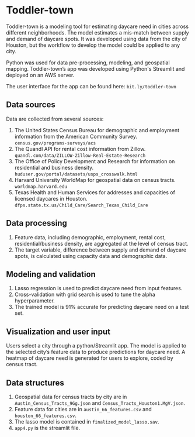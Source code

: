 # Toddler-town

Toddler-town is a modeling tool for estimating daycare need in cities across different neighborhoods. The model estimates a mis-match between supply and demand of daycare spots. It was developed using data from the city of Houston, but the workflow to develop the model could be applied to any city. 

Python was used for data pre-processing, modeling, and geospatial mapping. Toddler-town’s app was developed using Python's Streamlit and deployed on an AWS server. 

The user interface for the app can be found here: `bit.ly/toddler-town`

## Data sources

Data are collected from several sources:
1.	The United States Census Bureau for demographic and employment information from the American Community Survey. `census.gov/programs-surveys/acs`
2.	The Quandl API for rental cost information from Zillow. `quandl.com/data/ZILLOW-Zillow-Real-Estate-Research`
3.	The Office of Policy Development and Research for information on residential and business density. `huduser.gov/portal/datasets/usps_crosswalk.html`
4.	Harvard University WorldMap for geospatial data on census tracts. `worldmap.harvard.edu`
5.	Texas Health and Human Services for addresses and capacities of licensed daycares in Houston. `dfps.state.tx.us/Child_Care/Search_Texas_Child_Care` 

## Data processing 

1.	Feature data, including demographic, employment, rental cost, residential/business density, are aggregated at the level of census tract.
2.	The target variable, difference between supply and demand of daycare spots, is calculated using capacity data and demographic data. 

## Modeling and validation

1.	Lasso regression is used to predict daycare need from input features. 
2.	Cross-validation with grid search is used to tune the alpha hyperparameter.
3.	The trained model is 91% accurate for predicting daycare need on a test set. 

## Visualization and user input

Users select a city through a python/Streamlit app. The model is applied to the selected city’s feature data to produce predictions for daycare need. A heatmap of daycare need is generated for users to explore, coded by census tract. 

## Data structures

1. Geospatial data for census tracts by city are in `Austin_Census_Tracts_9Gg.json` and `Census_Tracts_Houston1.MgV.json`.
2. Feature data for cities are in `austin_66_features.csv` and `houston_66_features.csv`.
3. The lasso model is contained in `finalized_model_lasso.sav`.
4. `app4.py` is the streamlit file.


